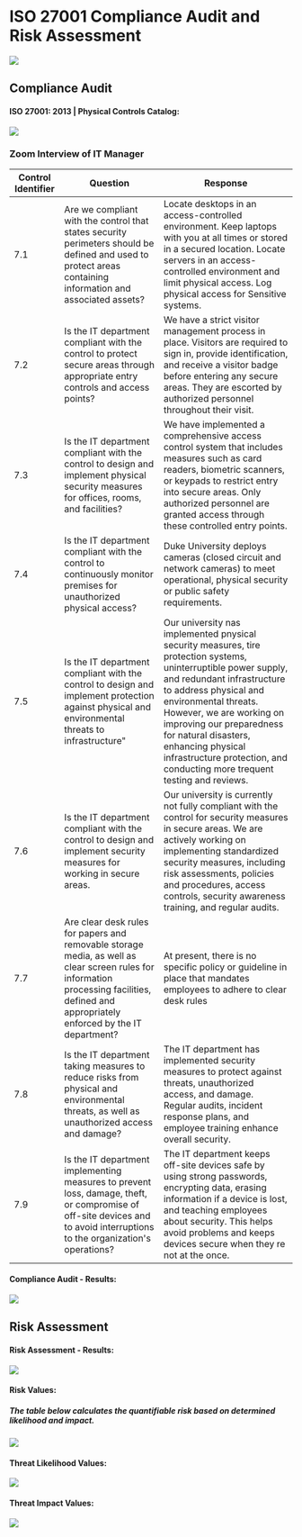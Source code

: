 
# ISO 27001 Compliance Audit and Risk Assessment

![](images/iso-banner1.png)


## Compliance Audit 
#### ISO 27001: 2013 | Physical Controls Catalog:
![](images/iso-controls.png)

### Zoom Interview of IT Manager
  
| Control Identifier | Question  | Response  |
| ------------- | ------------- | ------------- |
| 7.1 | Are we compliant with the control that states security perimeters should be defined and used to protect areas containing information and associated assets?  | Locate desktops in an access-controlled environment. Keep laptops with you at all times or stored in a secured location. Locate servers in an access-controlled environment and limit physical access. Log physical access for Sensitive systems. |
| 7.2 | Is the IT department compliant with the control to protect secure areas through appropriate entry controls and access points? | We have a strict visitor management process in place. Visitors are required to sign in, provide identification, and receive a visitor badge before entering any secure areas. They are escorted by authorized personnel throughout their visit. |
| 7.3 | Is the IT department compliant with the control to design and implement physical security measures for offices, rooms, and facilities?  | We have implemented a comprehensive access control system that includes measures such as card readers, biometric scanners, or keypads to restrict entry into secure areas. Only authorized personnel are granted access through these controlled entry points. |
| 7.4 | Is the IT department compliant with the control to continuously monitor premises for unauthorized physical access? | Duke University deploys cameras (closed circuit and network cameras) to meet operational, physical security or public safety requirements. |
| 7.5 | Is the IT department compliant with the control to design and implement protection against physical and environmental threats to infrastructure" | Our university nas implemented pnysical security measures, tire protection systems, uninterruptible power supply, and redundant infrastructure to address physical and environmental threats. However, we are working on improving our preparedness for natural disasters, enhancing physical infrastructure protection, and conducting more trequent testing and reviews. |
| 7.6 |  Is the IT department compliant with the control to design and implement security measures for working in secure areas. | Our university is currently not fully compliant with the control for security measures in secure areas. We are actively working on implementing standardized security measures, including risk assessments, policies and procedures, access controls, security awareness training, and regular audits. |
| 7.7 | Are clear desk rules for papers and removable storage media, as well as clear screen rules for information processing facilities, defined and appropriately enforced by the IT department? | At present, there is no specific policy or guideline in place that mandates employees to adhere to clear desk rules  |
| 7.8 | Is the IT department taking measures to reduce risks from physical and environmental threats, as well as unauthorized access and damage?  | The IT department has implemented security measures to protect against threats, unauthorized access, and damage. Regular audits, incident response plans, and employee training enhance overall security.  |
| 7.9 |  Is the IT department implementing measures to prevent loss, damage, theft, or compromise of off-site devices and to avoid interruptions to the organization's operations? | The IT department keeps off-site devices safe by using strong passwords, encrypting data, erasing information if a device is lost, and teaching employees about security. This helps avoid problems and keeps devices secure when they re not at the once. |

#### Compliance Audit - Results:
![](images/iso-audit.png)

## Risk Assessment

#### Risk Assessment - Results:
![](images/iso-risk.png)

#### Risk Values:
##### The table below calculates the quantifiable risk based on determined likelihood and impact.
![](images/risk-values.png)

#### Threat Likelihood Values:
![](images/threat-likelihood.png)

#### Threat Impact Values:
![](images/threat-impact.png)




